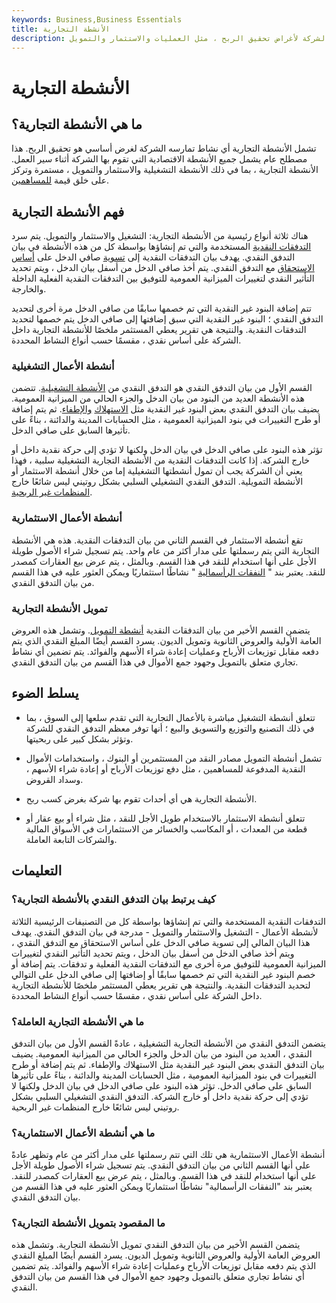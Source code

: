 ```yaml
---
keywords: Business,Business Essentials
title: الأنشطة التجارية
description: الأنشطة التجارية هي الأنشطة التي تمارسها الشركة لأغراض تحقيق الربح ، مثل العمليات والاستثمار والتمويل.
---
```


# الأنشطة التجارية
## ما هي الأنشطة التجارية؟

تشمل الأنشطة التجارية أي نشاط تمارسه الشركة لغرض أساسي هو تحقيق الربح. هذا مصطلح عام يشمل جميع الأنشطة الاقتصادية التي تقوم بها الشركة أثناء سير العمل. الأنشطة التجارية ، بما في ذلك الأنشطة التشغيلية والاستثمار والتمويل ، مستمرة وتركز على خلق قيمة [للمساهمين](/shareholder).

## فهم الأنشطة التجارية

هناك ثلاثة أنواع رئيسية من الأنشطة التجارية: التشغيل والاستثمار والتمويل. يتم سرد [التدفقات النقدية](/cashflow) المستخدمة والتي تم إنشاؤها بواسطة كل من هذه الأنشطة في بيان التدفق النقدي. يهدف بيان التدفقات النقدية إلى [تسوية](/reconciliation) صافي الدخل على [أساس الاستحقاق](/accrualaccounting) مع التدفق النقدي. يتم أخذ صافي الدخل من أسفل بيان الدخل ، ويتم تحديد التأثير النقدي لتغييرات الميزانية العمومية للتوفيق بين التدفقات النقدية الفعلية الداخلة والخارجة.

تتم إضافة البنود غير النقدية التي تم خصمها سابقًا من صافي الدخل مرة أخرى لتحديد التدفق النقدي ؛ البنود غير النقدية التي سبق إضافتها إلى صافي الدخل يتم خصمها لتحديد التدفقات النقدية. والنتيجة هي تقرير يعطي المستثمر ملخصًا للأنشطة التجارية داخل الشركة على أساس نقدي ، مقسمًا حسب أنواع النشاط المحددة.

### أنشطة الأعمال التشغيلية

القسم الأول من بيان التدفق النقدي هو التدفق النقدي من [الأنشطة التشغيلية](/operating-activities). تتضمن هذه الأنشطة العديد من البنود من بيان الدخل والجزء الحالي من الميزانية العمومية. يضيف بيان التدفق النقدي بعض البنود غير النقدية مثل [الاستهلاك](/depreciation) [والإطفاء](/amortization). ثم يتم إضافة أو طرح التغييرات في بنود الميزانية العمومية ، مثل الحسابات المدينة والدائنة ، بناءً على تأثيرها السابق على صافي الدخل.

تؤثر هذه البنود على صافي الدخل في بيان الدخل ولكنها لا تؤدي إلى حركة نقدية داخل أو خارج الشركة. إذا كانت التدفقات النقدية من الأنشطة التجارية التشغيلية سلبية ، فهذا يعني أن الشركة يجب أن تمول أنشطتها التشغيلية إما من خلال أنشطة الاستثمار أو الأنشطة التمويلية. التدفق النقدي التشغيلي السلبي بشكل روتيني ليس شائعًا خارج [المنظمات غير الربحية](/non-profitorganization).

### أنشطة الأعمال الاستثمارية

تقع أنشطة الاستثمار في القسم الثاني من بيان التدفقات النقدية. هذه هي الأنشطة التجارية التي يتم رسملتها على مدار أكثر من عام واحد. يتم تسجيل شراء الأصول طويلة الأجل على أنها استخدام للنقد في هذا القسم. وبالمثل ، يتم عرض بيع العقارات كمصدر للنقد. يعتبر بند " [النفقات الرأسمالية](/capitalexpenditure) " نشاطًا استثماريًا ويمكن العثور عليه في هذا القسم من بيان التدفق النقدي.

### تمويل الأنشطة التجارية

يتضمن القسم الأخير من بيان التدفقات النقدية [أنشطة التمويل](/cashflowfromfinancing). وتشمل هذه العروض العامة الأولية والعروض الثانوية وتمويل الديون. يسرد القسم أيضًا المبلغ النقدي الذي يتم دفعه مقابل توزيعات الأرباح وعمليات إعادة شراء الأسهم والفوائد. يتم تضمين أي نشاط تجاري متعلق بالتمويل وجهود جمع الأموال في هذا القسم من بيان التدفق النقدي.

## يسلط الضوء

- تتعلق أنشطة التشغيل مباشرة بالأعمال التجارية التي تقدم سلعها إلى السوق ، بما في ذلك التصنيع والتوزيع والتسويق والبيع ؛ أنها توفر معظم التدفق النقدي للشركة وتؤثر بشكل كبير على ربحيتها.

- تشمل أنشطة التمويل مصادر النقد من المستثمرين أو البنوك ، واستخدامات الأموال النقدية المدفوعة للمساهمين ، مثل دفع توزيعات الأرباح أو إعادة شراء الأسهم ، وسداد القروض.

- الأنشطة التجارية هي أي أحداث تقوم بها شركة بغرض كسب ربح.

- تتعلق أنشطة الاستثمار بالاستخدام طويل الأجل للنقد ، مثل شراء أو بيع عقار أو قطعة من المعدات ، أو المكاسب والخسائر من الاستثمارات في الأسواق المالية والشركات التابعة العاملة.

## التعليمات

### كيف يرتبط بيان التدفق النقدي بالأنشطة التجارية؟

التدفقات النقدية المستخدمة والتي تم إنشاؤها بواسطة كل من التصنيفات الرئيسية الثلاثة لأنشطة الأعمال - التشغيل والاستثمار والتمويل - مدرجة في بيان التدفق النقدي. يهدف هذا البيان المالي إلى تسوية صافي الدخل على أساس الاستحقاق مع التدفق النقدي ، ويتم أخذ صافي الدخل من أسفل بيان الدخل ، ويتم تحديد التأثير النقدي لتغييرات الميزانية العمومية للتوفيق مرة أخرى مع التدفقات النقدية الفعلية و تدفقات. يتم إضافة أو خصم البنود غير النقدية التي تم خصمها سابقًا أو إضافتها إلى صافي الدخل على التوالي لتحديد التدفقات النقدية. والنتيجة هي تقرير يعطي المستثمر ملخصًا للأنشطة التجارية داخل الشركة على أساس نقدي ، مقسمًا حسب أنواع النشاط المحددة.

### ما هي الأنشطة التجارية العاملة؟

يتضمن التدفق النقدي من الأنشطة التجارية التشغيلية ، عادةً القسم الأول من بيان التدفق النقدي ، العديد من البنود من بيان الدخل والجزء الحالي من الميزانية العمومية. يضيف بيان التدفق النقدي بعض البنود غير النقدية مثل الاستهلاك والإطفاء. ثم يتم إضافة أو طرح التغييرات في بنود الميزانية العمومية ، مثل الحسابات المدينة والدائنة ، بناءً على تأثيرها السابق على صافي الدخل. تؤثر هذه البنود على صافي الدخل في بيان الدخل ولكنها لا تؤدي إلى حركة نقدية داخل أو خارج الشركة. التدفق النقدي التشغيلي السلبي بشكل روتيني ليس شائعًا خارج المنظمات غير الربحية.

### ما هي أنشطة الأعمال الاستثمارية؟

أنشطة الأعمال الاستثمارية هي تلك التي تتم رسملتها على مدار أكثر من عام وتظهر عادةً على أنها القسم الثاني من بيان التدفق النقدي. يتم تسجيل شراء الأصول طويلة الأجل على أنها استخدام للنقد في هذا القسم. وبالمثل ، يتم عرض بيع العقارات كمصدر للنقد. يعتبر بند "النفقات الرأسمالية" نشاطًا استثماريًا ويمكن العثور عليه في هذا القسم من بيان التدفق النقدي.

### ما المقصود بتمويل الأنشطة التجارية؟

يتضمن القسم الأخير من بيان التدفق النقدي تمويل الأنشطة التجارية. وتشمل هذه العروض العامة الأولية والعروض الثانوية وتمويل الديون. يسرد القسم أيضًا المبلغ النقدي الذي يتم دفعه مقابل توزيعات الأرباح وعمليات إعادة شراء الأسهم والفوائد. يتم تضمين أي نشاط تجاري متعلق بالتمويل وجهود جمع الأموال في هذا القسم من بيان التدفق النقدي.

